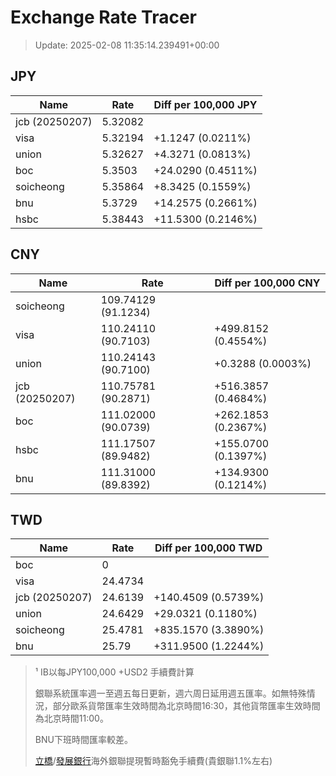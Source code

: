 # Exchange Rate Tracer

> Update: 2025-02-08 11:35:14.239491+00:00

## JPY

| Name           |    Rate | Diff per 100,000 JPY   |
|----------------|---------|------------------------|
| jcb (20250207) | 5.32082 |                        |
| visa           | 5.32194 | +1.1247 (0.0211%)      |
| union          | 5.32627 | +4.3271 (0.0813%)      |
| boc            | 5.3503  | +24.0290 (0.4511%)     |
| soicheong      | 5.35864 | +8.3425 (0.1559%)      |
| bnu            | 5.3729  | +14.2575 (0.2661%)     |
| hsbc           | 5.38443 | +11.5300 (0.2146%)     |

## CNY

| Name           | Rate                | Diff per 100,000 CNY   |
|----------------|---------------------|------------------------|
| soicheong      | 109.74129	(91.1234) |                        |
| visa           | 110.24110	(90.7103) | +499.8152 (0.4554%)    |
| union          | 110.24143	(90.7100) | +0.3288 (0.0003%)      |
| jcb (20250207) | 110.75781	(90.2871) | +516.3857 (0.4684%)    |
| boc            | 111.02000	(90.0739) | +262.1853 (0.2367%)    |
| hsbc           | 111.17507	(89.9482) | +155.0700 (0.1397%)    |
| bnu            | 111.31000	(89.8392) | +134.9300 (0.1214%)    |

## TWD

| Name           |    Rate | Diff per 100,000 TWD   |
|----------------|---------|------------------------|
| boc            |  0      |                        |
| visa           | 24.4734 |                        |
| jcb (20250207) | 24.6139 | +140.4509 (0.5739%)    |
| union          | 24.6429 | +29.0321 (0.1180%)     |
| soicheong      | 25.4781 | +835.1570 (3.3890%)    |
| bnu            | 25.79   | +311.9500 (1.2244%)    |


> ¹ IB以每JPY100,000 +USD2 手續費計算
>
> 銀聯系統匯率週一至週五每日更新，週六周日延用週五匯率。如無特殊情況，部分歐系貨幣匯率生效時間為北京時間16:30，其他貨幣匯率生效時間為北京時間11:00。
>
> BNU下班時間匯率較差。
>
> [立橋](https://www.wlbank.com.mo/uploads/ueditor/file/20181211/1544536513900230.pdf)/[發展銀行](https://www.mdb.com.mo/Service_Charges_20230728.pdf)海外銀聯提現暫時豁免手續費(貴銀聯1.1%左右)

